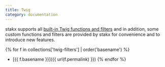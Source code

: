 ```yaml
---
title: Twig
category: documentation
---
```


stakx supports all [built-in Twig functions and filters](https://twig.sensiolabs.org/doc/1.x/) and in addition, some custom functions and filters are provided by stakx for convenience and to introduce new features.

{% for f in collections['twig-filters'] | order('basename') %}
- [{{ f.basename }}]({{ url(f.permalink) }})
{% endfor %}
